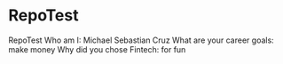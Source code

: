 # RepoTest
RepoTest
Who am I: Michael Sebastian Cruz
What are your career goals: make money
Why did you chose Fintech: for fun
